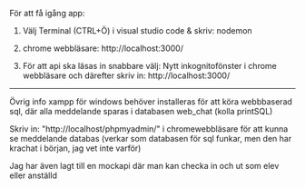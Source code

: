 För att få igång app:

1. Välj Terminal (CTRL+Ö)  i visual studio code & skriv: nodemon

2. chrome webbläsare: http://localhost:3000/

3. För att api ska läsas in snabbare välj: Nytt inkognitofönster i chrome webbläsare och därefter skriv in: http://localhost:3000/

------------
Övrig info
xampp för windows behöver installeras för att köra webbbaserad sql, där alla meddelande sparas i databasen web_chat (kolla printSQL)

Skriv in: "http://localhost/phpmyadmin/"  i chromewebbläsare för att kunna se meddelande databas
(verkar som databasen för sql funkar, men den har krachat i början, jag vet inte varför)

Jag har även lagt till en mockapi där man kan checka in och ut som elev eller anställd
